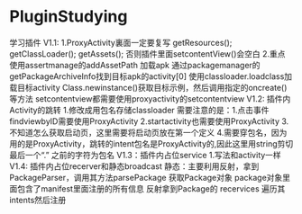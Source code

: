 # PluginStudying
学习插件
V1.1:
    1.ProxyActivity裏面一定要复写
       getResources();
       getClassLoader();
       getAssets();
      否则插件里面setcontentView()会空白
    2.重点
      使用assertmanage的addAssetPath 加载apk
      通过packagemanager的getPackageArchiveInfo找到目标apk的activity[0]
      使用classloader.loadclass加载目标activity
      Class.newinstance()获取目标示例，然后调用指定的oncreate()等方法
      setcontentview都需要使用proxyactivity的setcontentview
V1.2: 插件内Activity的跳转
   1.修改成用包名存储classloader
   需要注意的是：1.点击事件findviewbyID需要使用ProxyActivity
                2.startactivity也需要使用ProxyActivity
                3.不知道怎么获取启动页，这里需要将启动页放在第一个定义
                4.需要穿包名，因为用的是ProxyActivity，跳转的intent包名是ProxyActivity的,因此这里用string剪切最后一个“.”
                之前的字符为包名
V1.3：插件内占位service
   1.写法和activity一样
V1.4: 插件内占位recerver和静态broadcast
   静态：主要利用反射，拿到PackageParser，调用其方法parsePackage 获取Package对象
        package对象里面包含了manifest里面注册的所有信息
        反射拿到Package的 recervices 遍历其intents然后注册


